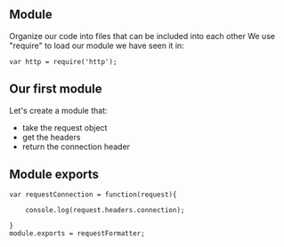 ## Module
Organize our code into files that can be included into each other
We use "require" to load our module
we have seen it in:
```
var http = require('http');
```


## Our first module
Let's create a module that:
 
* take the request object
* get the headers
* return the connection header


## Module exports
```
var requestConnection = function(request){

    console.log(request.headers.connection);

}
module.exports = requestFormatter;
```
